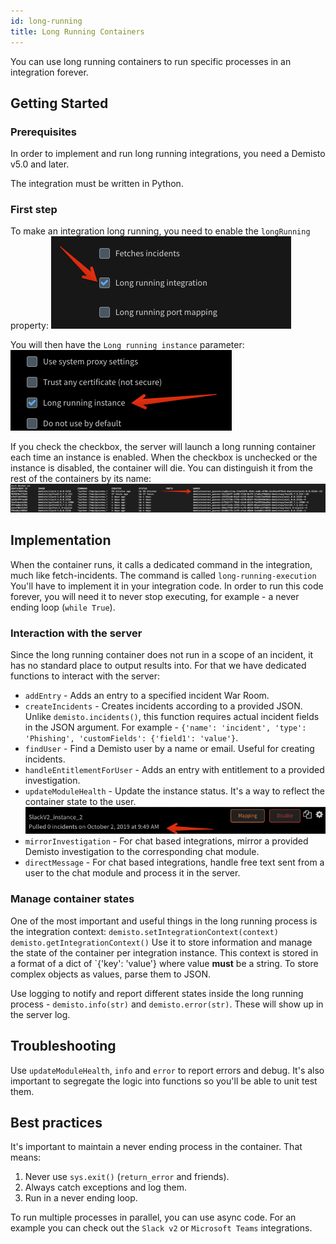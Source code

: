 ```yaml
---
id: long-running
title: Long Running Containers
---
```


You can use long running containers to run specific processes in an integration forever.

## Getting Started

### Prerequisites
In order to implement and run long running integrations, you need a Demisto v5.0 and later.

The integration must be written in Python.

### First step
To make an integration long running, you need to enable the `longRunning` property:
![image](doc_imgs/66122533-9b2b7280-e5e8-11e9-92de-f9fbe75b7250.png)

You will then have the `Long running instance` parameter:
![image](doc_imgs/66122634-e6458580-e5e8-11e9-9030-6514832c9422.png)

If you check the checkbox, the server will launch a long running container each time an instance is enabled. When the checkbox is unchecked or the instance is disabled, the container will die.
You can distinguish it from the rest of the containers by its name:
![image](doc_imgs/66122754-2d337b00-e5e9-11e9-8775-562e228e3fe6.png)


## Implementation
When the container runs, it calls a dedicated command in the integration, much like fetch-incidents. The command is called `long-running-execution` 
You'll have to implement it in your integration code. In order to run this code forever, you will need it to never stop executing, for example - a never ending loop (`while True`).

### Interaction with the server
Since the long running container does not run in a scope of an incident, it has no standard place to output results into.
For that we have dedicated functions to interact with the server:
* `addEntry` - Adds an entry to a specified incident War Room.
* `createIncidents` - Creates incidents according to a provided JSON. Unlike `demisto.incidents()`, this function requires actual incident fields in the JSON argument.
For example - `{'name': 'incident', 'type': 'Phishing', 'customFields': {'field1': 'value'}`.
* `findUser` - Find a Demisto user by a name or email. Useful for creating incidents.
* `handleEntitlementForUser` - Adds an entry with entitlement to a provided investigation.
* `updateModuleHealth` - Update the instance status. It's a way to reflect the container state to the user.
![image](doc_imgs/66123930-cb284500-e5eb-11e9-804d-6154423e6cee.png)
* `mirrorInvestigation` - For chat based integrations, mirror a provided Demisto investigation to the corresponding chat module.
* `directMessage` - For chat based integrations, handle free text sent from a user to the chat module and process it in the server.

### Manage container states 
One of the most important and useful things in the long running process is the integration context:
`demisto.setIntegrationContext(context)`
`demisto.getIntegrationContext()`
Use it to store information and manage the state of the container per integration instance.
This context is stored in a format of a dict of `{'key': 'value'} where value **must** be a string. To store complex objects as values, parse them to JSON.

Use logging to notify and report different states inside the long running process - `demisto.info(str)` and `demisto.error(str)`. These will show up in the server log.

## Troubleshooting
Use `updateModuleHealth`, `info` and `error` to report errors and debug. It's also important to segregate the logic into functions so you'll be able to unit test them.

## Best practices
It's important to maintain a never ending process in the container. That means:
1. Never use `sys.exit()` (`return_error` and friends).
2. Always catch exceptions and log them.
3. Run in a never ending loop.

To run multiple processes in parallel, you can use async code. For an example you can check out the `Slack v2` or `Microsoft Teams` integrations.





